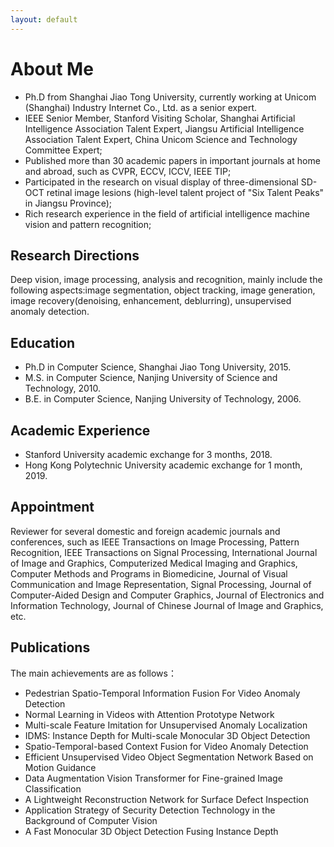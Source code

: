 ```yaml
---
layout: default
---
```



# About Me

* Ph.D from Shanghai Jiao Tong University, currently working at Unicom (Shanghai) Industry Internet Co., Ltd. as a senior expert.
* IEEE Senior Member, Stanford Visiting Scholar, Shanghai Artificial Intelligence Association Talent Expert, Jiangsu Artificial Intelligence Association Talent Expert, China Unicom Science and Technology Committee Expert;
* Published more than 30 academic papers in important journals at home and abroad, such as CVPR, ECCV, ICCV, IEEE TIP;
* Participated in the research on visual display of three-dimensional SD-OCT retinal image lesions (high-level talent project of "Six Talent Peaks" in Jiangsu Province);
* Rich research experience in the field of artificial intelligence machine vision and pattern recognition;

## Research Directions

Deep vision, image processing, analysis and recognition, mainly include the following aspects:image segmentation,
object tracking, image generation, image recovery(denoising, enhancement, deblurring), unsupervised anomaly detection.

## Education

* Ph.D in Computer Science, Shanghai Jiao Tong University, 2015.
* M.S. in Computer Science, Nanjing University of Science and Technology, 2010.
* B.E. in Computer Science, Nanjing University of Technology, 2006.

## Academic Experience

* Stanford University academic exchange for 3 months, 2018.
* Hong Kong Polytechnic University academic exchange for 1 month, 2019.

## Appointment

Reviewer for several domestic and foreign academic journals and conferences, such as IEEE Transactions on Image Processing,
Pattern Recognition, IEEE Transactions on Signal Processing, International Journal of Image and Graphics, Computerized
Medical Imaging and Graphics, Computer Methods and Programs in Biomedicine, Journal of Visual Communication and Image
Representation, Signal Processing, Journal of Computer-Aided Design and Computer Graphics, Journal of Electronics and
Information Technology, Journal of Chinese Journal of Image and Graphics, etc.

## Publications

The main achievements are as follows：
* Pedestrian Spatio-Temporal Information Fusion For Video Anomaly Detection
* Normal Learning in Videos with Attention Prototype Network
* Multi-scale Feature Imitation for Unsupervised Anomaly Localization
* IDMS: Instance Depth for Multi-scale Monocular 3D Object Detection
* Spatio-Temporal-based Context Fusion for Video Anomaly Detection
* Efficient Unsupervised Video Object Segmentation Network Based on Motion Guidance
* Data Augmentation Vision Transformer for Fine-grained Image Classification
* A Lightweight Reconstruction Network for Surface Defect Inspection
* Application Strategy of Security Detection Technology in the Background of Computer Vision
* A Fast Monocular 3D Object Detection Fusing Instance Depth




